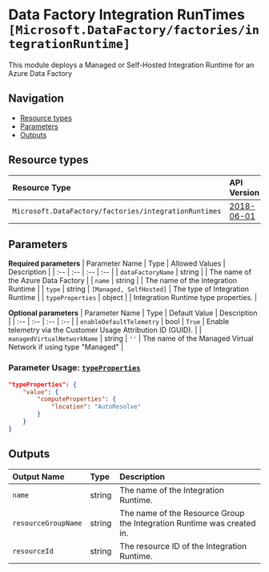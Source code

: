 # Data Factory Integration RunTimes `[Microsoft.DataFactory/factories/integrationRuntime]`

This module deploys a Managed or Self-Hosted Integration Runtime for an Azure Data Factory

## Navigation

- [Resource types](#Resource-types)
- [Parameters](#Parameters)
- [Outputs](#Outputs)

## Resource types

| Resource Type | API Version |
| :-- | :-- |
| `Microsoft.DataFactory/factories/integrationRuntimes` | [2018-06-01](https://docs.microsoft.com/en-us/azure/templates/Microsoft.DataFactory/2018-06-01/factories/integrationRuntimes) |

## Parameters

**Required parameters**
| Parameter Name | Type | Allowed Values | Description |
| :-- | :-- | :-- | :-- |
| `dataFactoryName` | string |  | The name of the Azure Data Factory |
| `name` | string |  | The name of the Integration Runtime |
| `type` | string | `[Managed, SelfHosted]` | The type of Integration Runtime |
| `typeProperties` | object |  | Integration Runtime type properties. |

**Optional parameters**
| Parameter Name | Type | Default Value | Description |
| :-- | :-- | :-- | :-- |
| `enableDefaultTelemetry` | bool | `True` | Enable telemetry via the Customer Usage Attribution ID (GUID). |
| `managedVirtualNetworkName` | string | `''` | The name of the Managed Virtual Network if using type "Managed"  |


### Parameter Usage: [`typeProperties`](https://docs.microsoft.com/en-us/azure/templates/microsoft.datafactory/factories/integrationruntimes?tabs=bicep#integrationruntime-objects)

```json
"typeProperties": {
    "value": {
        "computeProperties": {
            "location": "AutoResolve"
        }
    }
}

```

## Outputs

| Output Name | Type | Description |
| :-- | :-- | :-- |
| `name` | string | The name of the Integration Runtime. |
| `resourceGroupName` | string | The name of the Resource Group the Integration Runtime was created in. |
| `resourceId` | string | The resource ID of the Integration Runtime. |
